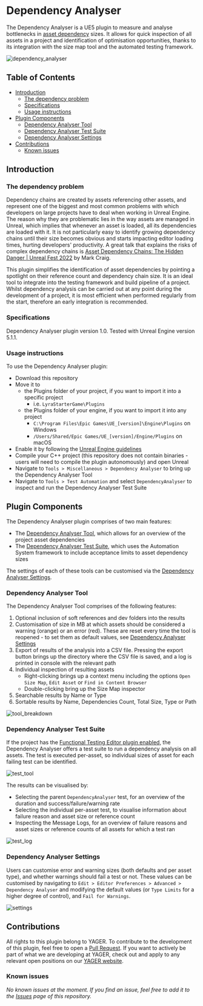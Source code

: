 # Dependency Analyser
The Dependency Analyser is a UE5 plugin to measure and analyse bottlenecks in [asset dependency](https://docs.unrealengine.com/5.3/en-US/referencing-assets-in-unreal-engine/) sizes. It allows for quick inspection of all assets in a project and identification of optimisation opportunities, thanks to its integration with the size map tool and the automated testing framework.

![dependency_analyser](https://github.com/YAGER-Development/DependencyAnalyser/assets/17513294/c799d3d2-dbc4-4a32-8d90-6175635345da)

## Table of Contents
- [Introduction](#introduction-to-the-dependency-analyser)
  - [The dependency problem](#the-dependency-problem)
  - [Specifications](#specifications)
  - [Usage instructions](#usage-instructions)
- [Plugin Components](#plugin-components)
  - [Dependency Analyser Tool](#dependency-analyser-tool)
  - [Dependency Analyser Test Suite](#dependency-analyser-test-suite)
  - [Dependency Analyser Settings](#dependency-analyser-settings)
- [Contributions](#contributions)
  - [Known issues](#known-issues)

## Introduction
### The dependency problem
Dependency chains are created by assets referencing other assets, and represent one of the biggest and most common problems with which developers on large projects have to deal when working in Unreal Engine. The reason why they are problematic lies in the way assets are managed in Unreal, which implies that whenever an asset is loaded, all its dependencies are loaded with it. It is not particularly easy to identify growing dependency chains until their size becomes obvious and starts impacting editor loading times, hurting developers' productivity. A great talk that explains the risks of complex dependency chains is [Asset Dependency Chains: The Hidden Danger | Unreal Fest 2022](https://www.youtube.com/watch?v=4-oRyDLfo7M) by Mark Craig.

This plugin simplifies the identification of asset dependencies by pointing a spotlight on their reference count and dependency chain size. It is an ideal tool to integrate into the testing framework and build pipeline of a project. Whilst dependency analysis can be carried out at any point during the development of a project, it is most efficient when performed regularly from the start, therefore an early integration is recommended.

### Specifications
Dependency Analyser plugin version 1.0. Tested with Unreal Engine version 5.1.1.

### Usage instructions
To use the Dependency Analyser plugin:
* Download this repository
* Move it to
  * the Plugins folder of your project, if you want to import it into a specific project
    * i.e. `LyraStarterGame\Plugins`
  * the Plugins folder of your engine, if you want to import it into any project
    * `C:\Program Files\Epic Games\UE_[version]\Engine\Plugins` on Windows
    * `/Users/Shared/Epic Games/UE_[version]/Engine/Plugins` on macOS
* Enable it by following the [Unreal Engine guidelines](https://docs.unrealengine.com/5.0/en-US/working-with-plugins-in-unreal-engine/)
* Compile your C++ project (this repository does not contain binaries - users will need to compile the plugin autonomously) and open Unreal
* Navigate to `Tools > Miscellaneous > Dependency Analyser` to bring up the Dependency Analyser Tool
* Navigate to `Tools > Test Automation` and select `DependencyAnalyser` to inspect and run the Dependency Analyser Test Suite

## Plugin Components
The Dependency Analyser plugin comprises of two main features:
* The [Dependency Analyser Tool](#dependency-analyser-tool), which allows for an overview of the project asset dependencies
* The [Dependency Analyser Test Suite](#dependency-analyser-test-suite), which uses the Automation System framework to include acceptance limits to asset dependency sizes

The settings of each of these tools can be customised via the [Dependency Analyser Settings](#dependency-analyser-settings).

### Dependency Analyser Tool
The Dependency Analyser Tool comprises of the following features:
1. Optional inclusion of soft references and dev folders into the results
2. Customisation of size in MB at which assets should be considered a warning (orange) or an error (red). These are reset every time the tool is reopened - to set them as default values, see [Dependency Analyser Settings](#dependency-analyser-settings)
3. Export of results of the analysis into a CSV file. Pressing the export button brings up the directory where the CSV file is saved, and a log is printed in console with the relevant path
4. Individual inspection of resulting assets
   * Right-clicking brings up a context menu including the options `Open Size Map`, `Edit Asset` or `Find in Content Browser`
   * Double-clicking bring up the Size Map inspector
5. Searchable results by Name or Type
6. Sortable results by Name, Dependencies Count, Total Size, Type or Path

![tool_breakdown](https://github.com/YAGER-Development/DependencyAnalyser/assets/17513294/9878555a-1d8c-406d-aa03-3e4b4bf9c598)

### Dependency Analyser Test Suite
If the project has the [Functional Testing Editor plugin enabled](https://docs.unrealengine.com/5.3/en-US/automation-system-in-unreal-engine/#automationtestsmovedtoplugins), the Dependency Analyser offers a test suite to run a dependency analysis on all assets. The test is executed per-asset, so individual sizes of asset for each failing test can be identified.

![test_tool](https://github.com/YAGER-Development/DependencyAnalyser/assets/17513294/4311e056-ea7f-42db-a314-266b71c273e8)

The results can be visualised by:
* Selecting the parent `DependencyAnalyser` test, for an overview of the duration and success/failure/warning rate
* Selecting the individual per-asset test, to visualise information about failure reason and asset size or reference count
* Inspecting the Message Logs, for an overview of failure reasons and asset sizes or reference counts of all assets for which a test ran

![test_log](https://github.com/YAGER-Development/DependencyAnalyser/assets/17513294/8e40af64-bcc3-427c-b47e-e2aab4d79d95)

### Dependency Analyser Settings

Users can customise error and warning sizes (both defaults and per asset type), and whether warnings should fail a test or not. These values can be customised by navigating to `Edit > Editor Preferences > Advanced > Dependency Analyser` and modifying the default values (or `Type Limits` for a higher degree of control), and `Fail for Warnings`.

![settings](https://github.com/YAGER-Development/DependencyAnalyser/assets/17513294/5f06b340-5139-4c55-ae3e-004fea6b57e1)

## Contributions
All rights to this plugin belong to YAGER. To contribute to the development of this plugin, feel free to open a [Pull Request](https://github.com/YAGER-Development/DependencyAnalyser/pulls). If you want to actively be part of what we are developing at YAGER, check out and apply to any relevant open positions on our [YAGER website](https://www.yager.de/).
### Known issues
_No known issues at the moment. If you find an issue, feel free to add it to the [Issues](https://github.com/YAGER-Development/DependencyAnalyser/issues) page of this repository._
